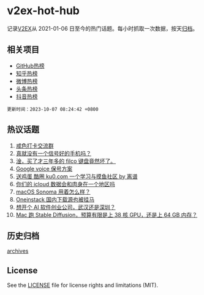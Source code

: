 # v2ex-hot-hub

 记录[V2EX](https://www.v2ex.com/)从 2021-01-06 日至今的热门话题。每小时抓取一次数据，按天[归档](archives)。
 
 ## 相关项目

- [GitHub热榜](https://github.com/it985/github-hot-hub)
- [知乎热榜](https://github.com/it985/zhihu-hot-hub)
- [微博热榜](https://github.com/it985/weibo-hot-hub)
- [头条热榜](https://github.com/it985/toutiao-hot-hub)
- [抖音热榜](https://github.com/it985/douyin-hot-hub)


 `更新时间：2023-10-07 08:24:42 +0800`

## 热议话题

1. [戒色打卡交流群](https://www.v2ex.com/t/979221)
1. [真就没有一个信号好的手机吗？](https://www.v2ex.com/t/979199)
1. [淦，买了才三年多的 filco 键盘竟然坏了。](https://www.v2ex.com/t/979193)
1. [Google voice 保号方案](https://www.v2ex.com/t/979173)
1. [送鸡蛋 酷圈 ku0.com 一个学习与摸鱼社区 by 离谱](https://www.v2ex.com/t/979164)
1. [你们的 icloud 数据会和肉身在一个地区吗](https://www.v2ex.com/t/979146)
1. [macOS Sonoma 用着怎么样？](https://www.v2ex.com/t/979167)
1. [Oneinstack 国内下载源也被挂马](https://www.v2ex.com/t/979226)
1. [想开个 AI 软件创业公司，武汉还是深圳？](https://www.v2ex.com/t/979157)
1. [Mac 跑 Stable Diffusion，预算有限是上 38 核 GPU，还是上 64 GB 内存？](https://www.v2ex.com/t/979171)

## 历史归档

[archives](archives)

## License

See the [LICENSE](LICENSE) file for license rights and limitations (MIT).
